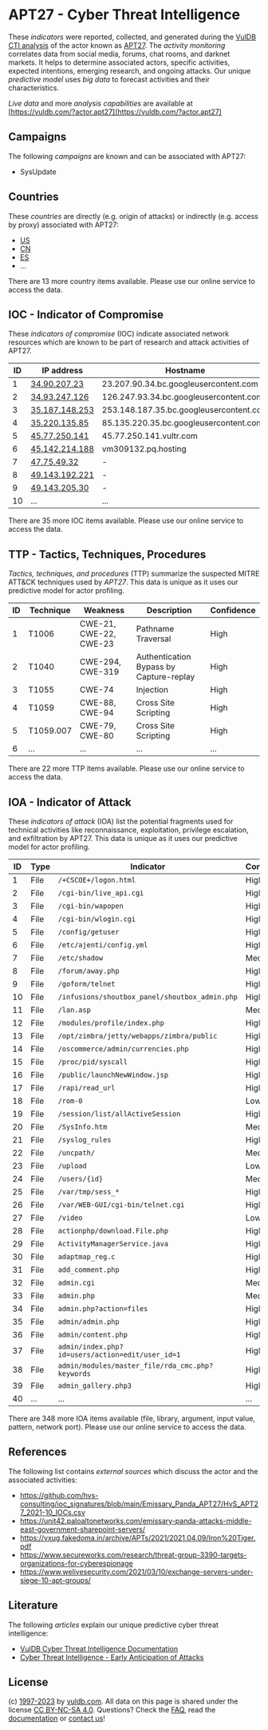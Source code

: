 # APT27 - Cyber Threat Intelligence

These _indicators_ were reported, collected, and generated during the [VulDB CTI analysis](https://vuldb.com/?kb.cti) of the actor known as [APT27](https://vuldb.com/?actor.apt27). The _activity monitoring_ correlates data from social media, forums, chat rooms, and darknet markets. It helps to determine associated actors, specific activities, expected intentions, emerging research, and ongoing attacks. Our unique _predictive model_ uses _big data_ to forecast activities and their characteristics.

_Live data_ and more _analysis capabilities_ are available at [https://vuldb.com/?actor.apt27](https://vuldb.com/?actor.apt27)

## Campaigns

The following _campaigns_ are known and can be associated with APT27:

* SysUpdate

## Countries

These _countries_ are directly (e.g. origin of attacks) or indirectly (e.g. access by proxy) associated with APT27:

* [US](https://vuldb.com/?country.us)
* [CN](https://vuldb.com/?country.cn)
* [ES](https://vuldb.com/?country.es)
* ...

There are 13 more country items available. Please use our online service to access the data.

## IOC - Indicator of Compromise

These _indicators of compromise_ (IOC) indicate associated network resources which are known to be part of research and attack activities of APT27.

ID | IP address | Hostname | Campaign | Confidence
-- | ---------- | -------- | -------- | ----------
1 | [34.90.207.23](https://vuldb.com/?ip.34.90.207.23) | 23.207.90.34.bc.googleusercontent.com | - | Medium
2 | [34.93.247.126](https://vuldb.com/?ip.34.93.247.126) | 126.247.93.34.bc.googleusercontent.com | SysUpdate | Medium
3 | [35.187.148.253](https://vuldb.com/?ip.35.187.148.253) | 253.148.187.35.bc.googleusercontent.com | SysUpdate | Medium
4 | [35.220.135.85](https://vuldb.com/?ip.35.220.135.85) | 85.135.220.35.bc.googleusercontent.com | SysUpdate | Medium
5 | [45.77.250.141](https://vuldb.com/?ip.45.77.250.141) | 45.77.250.141.vultr.com | - | Medium
6 | [45.142.214.188](https://vuldb.com/?ip.45.142.214.188) | vm309132.pq.hosting | SysUpdate | High
7 | [47.75.49.32](https://vuldb.com/?ip.47.75.49.32) | - | SysUpdate | High
8 | [49.143.192.221](https://vuldb.com/?ip.49.143.192.221) | - | - | High
9 | [49.143.205.30](https://vuldb.com/?ip.49.143.205.30) | - | - | High
10 | ... | ... | ... | ...

There are 35 more IOC items available. Please use our online service to access the data.

## TTP - Tactics, Techniques, Procedures

_Tactics, techniques, and procedures_ (TTP) summarize the suspected MITRE ATT&CK techniques used by _APT27_. This data is unique as it uses our predictive model for actor profiling.

ID | Technique | Weakness | Description | Confidence
-- | --------- | -------- | ----------- | ----------
1 | T1006 | CWE-21, CWE-22, CWE-23 | Pathname Traversal | High
2 | T1040 | CWE-294, CWE-319 | Authentication Bypass by Capture-replay | High
3 | T1055 | CWE-74 | Injection | High
4 | T1059 | CWE-88, CWE-94 | Cross Site Scripting | High
5 | T1059.007 | CWE-79, CWE-80 | Cross Site Scripting | High
6 | ... | ... | ... | ...

There are 22 more TTP items available. Please use our online service to access the data.

## IOA - Indicator of Attack

These _indicators of attack_ (IOA) list the potential fragments used for technical activities like reconnaissance, exploitation, privilege escalation, and exfiltration by APT27. This data is unique as it uses our predictive model for actor profiling.

ID | Type | Indicator | Confidence
-- | ---- | --------- | ----------
1 | File | `/+CSCOE+/logon.html` | High
2 | File | `/cgi-bin/live_api.cgi` | High
3 | File | `/cgi-bin/wapopen` | High
4 | File | `/cgi-bin/wlogin.cgi` | High
5 | File | `/config/getuser` | High
6 | File | `/etc/ajenti/config.yml` | High
7 | File | `/etc/shadow` | Medium
8 | File | `/forum/away.php` | High
9 | File | `/goform/telnet` | High
10 | File | `/infusions/shoutbox_panel/shoutbox_admin.php` | High
11 | File | `/lan.asp` | Medium
12 | File | `/modules/profile/index.php` | High
13 | File | `/opt/zimbra/jetty/webapps/zimbra/public` | High
14 | File | `/oscommerce/admin/currencies.php` | High
15 | File | `/proc/pid/syscall` | High
16 | File | `/public/launchNewWindow.jsp` | High
17 | File | `/rapi/read_url` | High
18 | File | `/rom-0` | Low
19 | File | `/session/list/allActiveSession` | High
20 | File | `/SysInfo.htm` | Medium
21 | File | `/syslog_rules` | High
22 | File | `/uncpath/` | Medium
23 | File | `/upload` | Low
24 | File | `/users/{id}` | Medium
25 | File | `/var/tmp/sess_*` | High
26 | File | `/var/WEB-GUI/cgi-bin/telnet.cgi` | High
27 | File | `/video` | Low
28 | File | `actionphp/download.File.php` | High
29 | File | `ActivityManagerService.java` | High
30 | File | `adaptmap_reg.c` | High
31 | File | `add_comment.php` | High
32 | File | `admin.cgi` | Medium
33 | File | `admin.php` | Medium
34 | File | `admin.php?action=files` | High
35 | File | `admin/admin.php` | High
36 | File | `admin/content.php` | High
37 | File | `admin/index.php?id=users/action=edit/user_id=1` | High
38 | File | `admin/modules/master_file/rda_cmc.php?keywords` | High
39 | File | `admin_gallery.php3` | High
40 | ... | ... | ...

There are 348 more IOA items available (file, library, argument, input value, pattern, network port). Please use our online service to access the data.

## References

The following list contains _external sources_ which discuss the actor and the associated activities:

* https://github.com/hvs-consulting/ioc_signatures/blob/main/Emissary_Panda_APT27/HvS_APT27_2021-10_IOCs.csv
* https://unit42.paloaltonetworks.com/emissary-panda-attacks-middle-east-government-sharepoint-servers/
* https://vxug.fakedoma.in/archive/APTs/2021/2021.04.09/Iron%20Tiger.pdf
* https://www.secureworks.com/research/threat-group-3390-targets-organizations-for-cyberespionage
* https://www.welivesecurity.com/2021/03/10/exchange-servers-under-siege-10-apt-groups/

## Literature

The following _articles_ explain our unique predictive cyber threat intelligence:

* [VulDB Cyber Threat Intelligence Documentation](https://vuldb.com/?kb.cti)
* [Cyber Threat Intelligence - Early Anticipation of Attacks](https://www.scip.ch/en/?labs.20201022)

## License

(c) [1997-2023](https://vuldb.com/?kb.changelog) by [vuldb.com](https://vuldb.com/?kb.about). All data on this page is shared under the license [CC BY-NC-SA 4.0](https://creativecommons.org/licenses/by-nc-sa/4.0/). Questions? Check the [FAQ](https://vuldb.com/?kb.faq), read the [documentation](https://vuldb.com/?kb) or [contact us](https://vuldb.com/?contact)!
